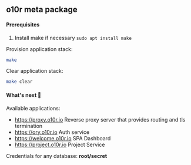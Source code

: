 ## o10r meta package

#### Prerequisites
1. Install make if necessary ```sudo apt install make```

Provision application stack:
```bash
make
```

Clear application stack:
```bash
make clear
```

#### What's next 🎈

Available applications:

*  https://proxy.o10r.io Reverse proxy server that provides routing and tls termination
*  https://ory.o10r.io Auth service
*  https://welcome.o10r.io SPA Dashboard
*  https://project.o10r.io Project Service


Credentials for any database: **root/secret**


